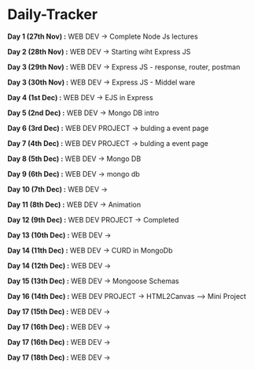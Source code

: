 # Daily-Tracker

**Day 1 (27th Nov) :**  WEB DEV -> Complete Node Js lectures 

**Day 2 (28th Nov) :**  WEB DEV -> Starting wiht Express JS 

**Day 3 (29th Nov) :**  WEB DEV -> Express JS - response, router, postman

**Day 3 (30th Nov) :**  WEB DEV -> Express JS - Middel ware

**Day 4 (1st Dec) :**  WEB DEV ->  EJS in Express 

**Day 5 (2nd Dec) :**  WEB DEV ->   Mongo DB intro 

**Day 6 (3rd Dec) :**  WEB DEV PROJECT ->   bulding a event page 

**Day 7 (4th Dec) :**  WEB DEV PROJECT ->   bulding a event page 

**Day 8 (5th Dec) :**  WEB DEV ->   Mongo DB 

**Day 9 (6th Dec) :**  WEB DEV ->   mongo db

**Day 10 (7th Dec) :**  WEB DEV ->   

**Day 11 (8th Dec) :**  WEB DEV ->   Animation

**Day 12 (9th Dec) :**  WEB DEV PROJECT ->  Completed 

**Day 13 (10th Dec) :**  WEB DEV -> 

**Day 14 (11th Dec) :**  WEB DEV -> CURD in MongoDb

**Day 14 (12th Dec) :**  WEB DEV -> 

**Day 15 (13th Dec) :**  WEB DEV -> Mongoose Schemas

**Day 16 (14th Dec) :**  WEB DEV PROJECT -> HTML2Canvas --> Mini Project

**Day 17 (15th Dec) :**  WEB DEV -> 

**Day 17 (16th Dec) :**  WEB DEV -> 

**Day 17 (16th Dec) :**  WEB DEV -> 

**Day 17 (18th Dec) :**  WEB DEV -> 


